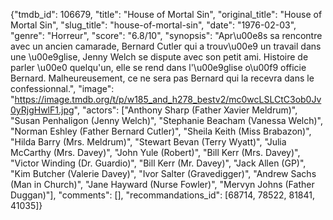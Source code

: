 {"tmdb_id": 106679, "title": "House of Mortal Sin", "original_title": "House of Mortal Sin", "slug_title": "house-of-mortal-sin", "date": "1976-02-03", "genre": "Horreur", "score": "6.8/10", "synopsis": "Apr\u00e8s sa rencontre avec un ancien camarade, Bernard Cutler qui a trouv\u00e9 un travail dans une \u00e9glise, Jenny Welch se dispute avec son petit ami.  Histoire de parler \u00e0 quelqu'un, elle se rend dans l'\u00e9glise o\u00f9 officie Bernard. Malheureusement, ce ne sera pas Bernard qui la recevra dans le confessionnal.", "image": "https://image.tmdb.org/t/p/w185_and_h278_bestv2/mc0wcLSLCtC3ob0Jv0yRjgHwlF1.jpg", "actors": ["Anthony Sharp (Father Xavier Meldrum)", "Susan Penhaligon (Jenny Welch)", "Stephanie Beacham (Vanessa Welch)", "Norman Eshley (Father Bernard Cutler)", "Sheila Keith (Miss Brabazon)", "Hilda Barry (Mrs. Meldrum)", "Stewart Bevan (Terry Wyatt)", "Julia McCarthy (Mrs. Davey)", "John Yule (Robert)", "Bill Kerr (Mrs. Davey)", "Victor Winding (Dr. Guardio)", "Bill Kerr (Mr. Davey)", "Jack Allen (GP)", "Kim Butcher (Valerie Davey)", "Ivor Salter (Gravedigger)", "Andrew Sachs (Man in Church)", "Jane Hayward (Nurse Fowler)", "Mervyn Johns (Father Duggan)"], "comments": [], "recommandations_id": [68714, 78522, 81841, 41035]}